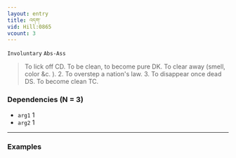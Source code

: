 ```yaml
---
layout: entry
title: འདག་
vid: Hill:0865
vcount: 3
---
```

`Involuntary` `Abs-Ass`
> To lick off CD\.
 To be clean, to become pure DK\.
 To clear away (smell, color &c\.
)\.
 2\.
 To overstep a nation's law\.
 3\.
 To disappear once dead DS\.
 To become clean TC\.

### Dependencies (N = 3)
* `arg1` 1
* `arg2` 1

---

### Examples



